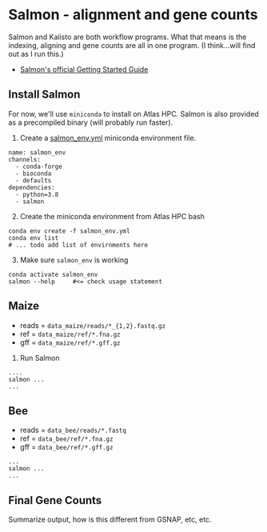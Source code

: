 # Salmon - alignment and gene counts

Salmon and Kalisto are both workflow programs. What that means is the indexing, aligning and gene counts are all in one program. (I think...will find out as I run this.)

* [Salmon's official Getting Started Guide](https://combine-lab.github.io/salmon/getting_started/)

## Install Salmon

For now, we'll use `miniconda` to install on Atlas HPC. Salmon is also provided as a precompiled binary (will probably run faster).

1. Create a [salmon_env.yml](bin/salmon_env.yml) miniconda environment file.
 
  ```
  name: salmon_env
  channels:
    - conda-forge
    - bioconda
    - defaults
  dependencies:
    - python=3.8
    - salmon
  ```

2. Create the miniconda environment from Atlas HPC bash

  ```
  conda env create -f salmon_env.yml
  conda env list
  # ... todo add list of envirnments here
  ```
  
3. Make sure `salmon_env` is working

  ```
  conda activate salmon_env
  salmon --help     #<= check usage statement
  ```
  
## Maize

* reads = `data_maize/reads/*_{1,2}.fastq.gz`
* ref = `data_maize/ref/*.fna.gz`
* gff = `data_maize/ref/*.gff.gz`

1. Run Salmon

```
....
salmon ...
...
```

## Bee

* reads = `data_bee/reads/*.fastq`
* ref = `data_bee/ref/*.fna.gz`
* gff = `data_bee/ref/*.gff.gz`

```
...
salmon ...
...
```

## Final Gene Counts

Summarize output, how is this different from GSNAP, etc, etc.
